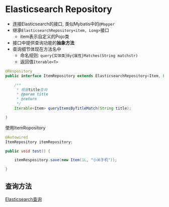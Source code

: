 # Elasticsearch Repository

- 连接Elasticsearch的接口, 类似Mybatis中的`@Mapper`
- 继承`ElasticsearchRepository<item, Long>`接口
  - item表示自定义的Pojo类
- 接口中提供查询功能的**抽象方法**
- 查询细节体现在方法名中
  - 命名规则: `query{实体类}By{属性}Matches(String matchstr)`
  - 返回值`Iterable<T>`

```java
@Respository
public interface ItemRepository extends ElasticsearchRepository<Item, Long> {

    /**
     * 根据title查询
     * @param title
     * @return
     */
    Iterable<Item> queryItemsByTitleMatch(String title);

}
```

使用ItemRopository

```java
@Autowired
ItemRepository itemRepository;

public void test() {

    itemRespository.save(new Item(1L, "小米手机"));

}
```

## 查询方法

[Elasticsearch查询](SpringData_Elasticsearch_Query.md)

